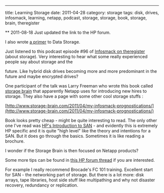 ---
title: Learning Storage
date: 2011-04-28
category: storage
tags: disk, drives, infosmack, learning, netapp, podcast, storage, storage, book, storage, brain, theregister

\*\* 2011-08-18 Just updated the link to the HP forum.

I also wrote [a primer](http://www.guldmyr.com/san-primer-introduction-to-san/ "guldmyr.com") to Data Storage.

Just listened to this podcast episode #96 of [Infosmack on theregister](http://www.theregister.co.uk/2011/04/26/infosmack_enterprise_tech_podcast_episode_96/ "on theregister - infosmack ep 96") (about storage). Very interesting to hear what some really experienced people say about storage and the

future. Like hybrid disk drives becoming more and more predominant in the future and maybe encrypted drives?

One participant of the talk was Larry Freeman who wrote this book called [storage brain](http://www.amazon.co.uk/Evolution-Storage-Brain-Larry-Freeman/dp/1451577648?&camp=2842&linkCode=wsw&tag=rhsearch-21&creative=14384 "storage brain on amazon.co.uk") that apparently Netapp uses for introducing new hires to storage. They also have a page with some other cool storage stuffs :

[http://www.storage-brain.com/2011/04/my-infosmack-prognostications/](http://www.storage-brain.com/2011/04/my-infosmack-prognostications/)

Book looks pretty cheap - might be quite interesting to read. The only other one I've read was [HP's Introduction to SAN](http://www.amazon.com/Storage-data-information-systems-Wilkes/dp/1424317312/ref=sr_1_7?s=books&ie=UTF8&qid=1302630949&sr=1-7 "on amazon") - and evidently this is extremely HP specific and it is quite "high level" like the theory and intentions for a SAN. But it does go through the basics. Sometimes it is like reading a brochure.

I wonder if the Storage Brain is then focused on Netapp products?

Some more tips can be found in [this HP forum thread](http://h30499.www3.hp.com/t5/Training-Education/is-there-any-doc-link-to-read-this-this-thing-in-my-own-I-am/m-p/5279244/message-uid/5279244#U5279244 "hp forum thread") if you are interested.

For example I really recommend Brocade's FC 101 training. Excellent start for SAN - the networking part of storage. But there is a lot more: disk arrays, tape libraries, host side stuff like multipathing and why not disaster recovery, redundancy or replication.
